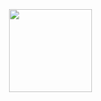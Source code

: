 <div align="center">
<!--<h1>Hi there, I'm Marc👋</h1>--->
</br>
</br>

<!-- Stats --->
<!--<h2>Stats</h2>-->

<!-- &theme=dark --->
<p align="center">
  <a href="https://github.com/Many5900">
    <!--<img height="150em" src="https://github-readme-stats-six-ruby-41.vercel.app/api?username=Many5900&show_icons=true&hide=stars,issues,contribs&include_all_commits=true&count_private=true&hide_border=true&theme=github_dark_dimmed"/> --->
  </a>
  <a href="https://github.com/Many5900">
    <img height="150em" src="https://github-readme-stats-six-ruby-41.vercel.app/api/top-langs/?username=Many5900&layout=compact&hide_border=true&theme=github_dark_dimmed&exclude_repo=github-readme-stats,p1_recipe_recommender&langs_count=20&hide=Makefile,Cmake,Shell,lua,typst,dockerfile,plpgsql"/>
  </a>
  <!--
  <a href="https://github.com/Many5900">
    <img height="150em" src="https://streak-stats.demolab.com?user=Many5900&hide_border=true&theme=github_dark_dimmed"/>
  </a>
  -->
</p>

</br>
</br>





</div>






<!--
**Many5900/Many5900** is a ✨ _special_ ✨ repository because its `README.md` (this file) appears on your GitHub profile.

Here are some ideas to get you started:

- 🔭 I’m currently working on ...
- 🌱 I’m currently learning ...
- 👯 I’m looking to collaborate on ...
- 🤔 I’m looking for help with ...
- 💬 Ask me about ...
- 📫 How to reach me: ...
- 😄 Pronouns: ...
- ⚡ Fun fact: ...
-->
